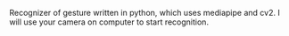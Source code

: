 Recognizer of gesture written in python, which uses mediapipe and cv2. I will use your camera on computer to start recognition.